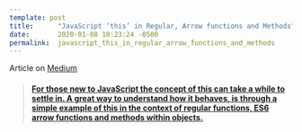```yaml
---
template: post
title:      "JavaScript ‘this’ in Regular, Arrow functions and Methods"
date:       2020-01-08 18:23:24 -0500
permalink:  javascript_this_in_regular_arrow_functions_and_methods
---
```



Article on [Medium](https://medium.com/@fbohorqu/implementing-facebook-js-sdk-login-frontend-rails-api-backend-62bcbaa3f7da)

<blockquote class="embedly-card"><h4><a class="embedly-card" data-card-controls="0" href="https://medium.com/@fbohorqu/javascript-this-a-quick-example-regular-arrow-functions-and-methods-95fdfae01c98"> For those new to JavaScript the concept of this can take a while to settle in. A great way to understand how it behaves, is through a simple example of this in the context of regular functions, ES6 arrow functions and methods within objects.</a>
<script async src="//cdn.embedly.com/widgets/platform.js" charset="UTF-8"></script></p></blockquote>


